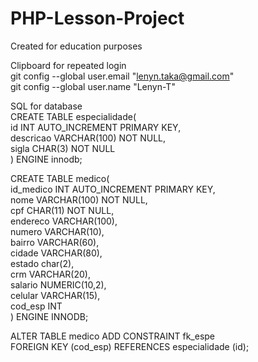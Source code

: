 # PHP-Lesson-Project
Created for education purposes  
  
Clipboard for repeated login  
git config --global user.email "lenyn.taka@gmail.com"  
git config --global user.name "Lenyn-T"  
  
SQL for database  
CREATE TABLE especialidade(  
    id INT AUTO_INCREMENT PRIMARY KEY,  
    descricao VARCHAR(100) NOT NULL,  
    sigla CHAR(3) NOT NULL  
) ENGINE innodb;  
  
CREATE TABLE medico(  
    id_medico INT AUTO_INCREMENT PRIMARY KEY,  
    nome VARCHAR(100) NOT NULL,  
    cpf CHAR(11) NOT NULL,  
    endereco VARCHAR(100),  
    numero VARCHAR(10),  
    bairro VARCHAR(60),  
    cidade VARCHAR(80),  
    estado char(2),  
    crm VARCHAR(20),  
    salario NUMERIC(10,2),  
    celular VARCHAR(15),  
    cod_esp INT  
) ENGINE INNODB;  
  
ALTER TABLE medico ADD CONSTRAINT fk_espe  
FOREIGN KEY (cod_esp) REFERENCES especialidade (id);  
  